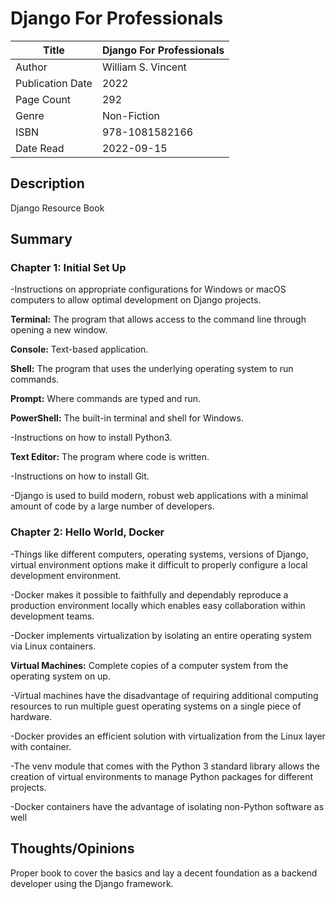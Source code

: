 # Django For Professionals

| Title            | Django For Professionals |
|------------------|--------------------------|
| Author           | William S. Vincent       |
| Publication Date | 2022                     |
| Page Count       | 292                      |
| Genre            | Non-Fiction              |
| ISBN             | 978-1081582166           |
| Date Read        | 2022-09-15               |

## Description

Django Resource Book

## Summary

### Chapter 1: Initial Set Up

-Instructions on appropriate configurations for Windows or macOS computers to allow optimal development on Django projects.

__Terminal:__ The program that allows access to the command line through opening a new window.

__Console:__ Text-based application.  

__Shell:__ The program that uses the underlying operating system to run commands.

__Prompt:__ Where commands are typed and run.   

__PowerShell:__ The built-in terminal and shell for Windows.  

-Instructions on how to install Python3.  

__Text Editor:__ The program where code is written.  

-Instructions on how to install Git.  

-Django is used to build modern, robust web applications with a minimal amount of code by a large number of developers.

### Chapter 2: Hello World, Docker

-Things like different computers, operating systems, versions of Django, virtual environment options make it difficult to properly configure a local development environment.  

-Docker makes it possible to faithfully and dependably reproduce a production environment locally which enables easy collaboration within development teams.  

-Docker implements virtualization by isolating an entire operating system via Linux containers.  

__Virtual Machines:__  Complete copies of a computer system from the operating system on up.

-Virtual machines have the disadvantage of requiring additional computing resources to run multiple guest operating systems on a single piece of hardware.

-Docker provides an efficient solution with virtualization from the Linux layer with container.

-The venv module that comes with the Python 3 standard library allows the creation of virtual environments to manage Python packages for different projects.

-Docker containers have the advantage of isolating non-Python software as well


## Thoughts/Opinions

Proper book to cover the basics and lay a decent foundation as a backend developer using the Django framework.